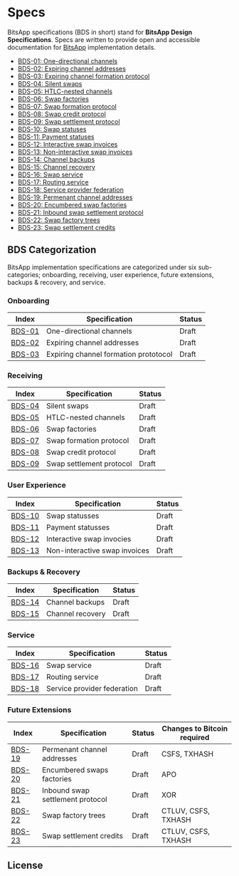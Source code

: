 # Specs

BitsApp specifications (BDS in short) stand for **BitsApp Design Specifications**. Specs are written to provide open and accessible documentation for [BitsApp](https://bits.app) implementation details.

- [BDS-01: One-directional channels](01.md)
- [BDS-02: Expiring channel addresses](02.md)
- [BDS-03: Expiring channel formation protocol](03.md)
- [BDS-04: Silent swaps](04.md)
- [BDS-05: HTLC-nested channels](05.md)
- [BDS-06: Swap factories](06.md)
- [BDS-07: Swap formation protocol](07.md)
- [BDS-08: Swap credit protocol](08.md)
- [BDS-09: Swap settlement protocol](09.md)
- [BDS-10: Swap statuses](10.md)
- [BDS-11: Payment statuses](11.md)
- [BDS-12: Interactive swap invoices](12.md)
- [BDS-13: Non-interactive swap invoices](13.md)
- [BDS-14: Channel backups](14.md)
- [BDS-15: Channel recovery](15.md)
- [BDS-16: Swap service](16.md)
- [BDS-17: Routing service](17.md)
- [BDS-18:  Service provider federation](18.md)
- [BDS-19: Permenant channel addresses](19.md)
- [BDS-20: Encumbered swap factories](20.md)
- [BDS-21: Inbound swap settlement protocol](21.md)
- [BDS-22: Swap factory trees](22.md)
- [BDS-23: Swap settlement credits](23.md)

## BDS Categorization
BitsApp implementation specifications are categorized under six sub-categories; onboarding, receiving, user experience, future extensions, backups & recovery, and service.

### Onboarding
| Index  | Specification                                      | Status     |
|------- |----------------------------------------------------|------------|
| [BDS-01](01.md)   | One-directional channels                | Draft      |
| [BDS-02](02.md)   | Expiring channel addresses              | Draft      |
| [BDS-03](03.md)   | Expiring channel formation prototocol   | Draft      |

### Receiving
| Index  | Specification                                      | Status     |
|------- |----------------------------------------------------|------------|
| [BDS-04](04.md)   | Silent swaps                            | Draft      |
| [BDS-05](05.md)   | HTLC-nested channels                    | Draft      |
| [BDS-06](06.md)   | Swap factories                          | Draft      |
| [BDS-07](07.md)   | Swap formation protocol                 | Draft      |
| [BDS-08](08.md)   | Swap credit protocol                    | Draft      |
| [BDS-09](09.md)   | Swap settlement protocol                | Draft      |

### User Experience
| Index  | Specification                                      | Status     |
|------- |----------------------------------------------------|------------|
| [BDS-10](10.md)   | Swap statusses                          | Draft      |
| [BDS-11](11.md)   | Payment statusses                       | Draft      |
| [BDS-12](12.md)   | Interactive swap invocies               | Draft      |
| [BDS-13](13.md)   | Non-interactive swap invoices           | Draft      |


### Backups & Recovery
| Index  | Specification                                      | Status     |
|------- |----------------------------------------------------|------------|
| [BDS-14](14.md)   | Channel backups                         | Draft      |
| [BDS-15](15.md)   | Channel recovery                        | Draft      |

### Service
| Index  | Specification                                      | Status     |
|------- |----------------------------------------------------|------------|
| [BDS-16](16.md)   | Swap service                            | Draft      |
| [BDS-17](17.md)   | Routing service                         | Draft      |
| [BDS-18](18.md)   | Service provider federation             | Draft      |

### Future Extensions
| Index  | Specification                                      | Status     | Changes to Bitcoin required  |
|------- |----------------------------------------------------|------------| -----------------------------|
| [BDS-19](19.md)   | Permenant channel addresses             | Draft      | CSFS, TXHASH                 |
| [BDS-20](20.md)   | Encumbered swaps factories              | Draft      | APO                          |
| [BDS-21](21.md)   | Inbound swap settlement protocol        | Draft      | XOR                          |
| [BDS-22](22.md)   | Swap factory trees                      | Draft      | CTLUV, CSFS, TXHASH          |
| [BDS-23](23.md)   | Swap settlement credits                 | Draft      | CTLUV, CSFS, TXHASH          |

## License
